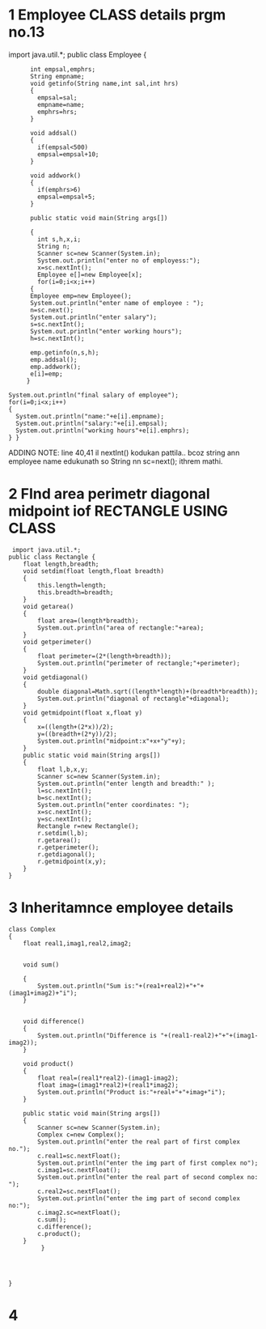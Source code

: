 # 1 Employee CLASS details prgm no.13

 import java.util.*;
 public class Employee
 {
   
          int empsal,emphrs;
          String empname;
          void getinfo(String name,int sal,int hrs)
          {
            empsal=sal;
            empname=name;
            emphrs=hrs;
          }
          
          void addsal()
          {
            if(empsal<500) 
            empsal=empsal+10;
          }
          
          void addwork()
          {
            if(emphrs>6)
            empsal=empsal+5;
          }
          
          public static void main(String args[])
          
          {
            int s,h,x,i;
            String n;
            Scanner sc=new Scanner(System.in);
            System.out.println("enter no of employess:");
            x=sc.nextInt();
            Employee e[]=new Employee[x];
            for(i=0;i<x;i++)
          {
          Employee emp=new Employee();
          System.out.println("enter name of employee : ");
          n=sc.next();
          System.out.println("enter salary");
          s=sc.nextInt();
          System.out.println("enter working hours");
          h=sc.nextInt();
          
          emp.getinfo(n,s,h);
          emp.addsal();
          emp.addwork();
          e[i]=emp;
         }
         
    System.out.println("final salary of employee");
    for(i=0;i<x;i++)
    {
      System.out.println("name:"+e[i].empname);
      System.out.println("salary:"+e[i].empsal);
      System.out.println("working hours"+e[i].emphrs);
    } }
         
 ADDING NOTE: line 40,41 il nextInt() kodukan pattila.. bcoz string ann employee name edukunath so String nn sc=next(); ithrem mathi.


 # 2 FInd area perimetr diagonal midpoint iof RECTANGLE USING CLASS 

```
 import java.util.*;
public class Rectangle {
    float length,breadth;
    void setdim(float length,float breadth)
    {
        this.length=length;
        this.breadth=breadth;
    }
    void getarea()
    {
        float area=(length*breadth);
        System.out.println("area of rectangle:"+area);
    }
    void getperimeter()
    {
        float perimeter=(2*(length+breadth));
        System.out.println("perimeter of rectangle;"+perimeter);
    }
    void getdiagonal()
    {
        double diagonal=Math.sqrt((length*length)+(breadth*breadth));
        System.out.println("diagonal of rectangle"+diagonal);
    }
    void getmidpoint(float x,float y)
    {
        x=((length+(2*x))/2);
        y=((breadth+(2*y))/2);
        System.out.println("midpoint:x"+x+"y"+y);
    }
    public static void main(String args[])
    {
        float l,b,x,y;
        Scanner sc=new Scanner(System.in);
        System.out.println("enter length and breadth:" );
        l=sc.nextInt();
        b=sc.nextInt();
        System.out.println("enter coordinates: ");
        x=sc.nextInt();
        y=sc.nextInt();
        Rectangle r=new Rectangle();
        r.setdim(l,b);
        r.getarea();
        r.getperimeter();
        r.getdiagonal();
        r.getmidpoint(x,y);
    }
}
```

# 3 Inheritamnce employee details

``` import java.util.*;
class Complex 
{
    float real1,imag1,real2,imag2;
    
    
    void sum()
    
    {
        System.out.println("Sum is:"+(rea1+real2)+"+"+(imag1+imag2)+"i");
    }
    
    
    void difference()
    {
        System.out.println("Difference is "+(real1-real2)+"+"+(imag1-imag2));
    }
    
    void product()
    {
        float real=(real1*real2)-(imag1-imag2);
        float imag=(imag1*real2)+(real1*imag2);
        System.out.println("Product is:"+real+"+"+imag+"i");
    }
    
    public static void main(String args[])
    {
        Scanner sc=new Scanner(System.in);
        Complex c=new Complex();
        System.out.println("enter the real part of first complex no.");
        c.real1=sc.nextFloat();
        System.out.println("enter the img part of first complex no");
        c.imag1=sc.nextFloat();
        System.out.println("enter the real part of second complex no: ");
        c.real2=sc.nextFloat();
        System.out.println("enter the img part of second complex no:");
        c.imag2.sc=nextFloat();
        c.sum();
        c.difference();
        c.product();
    }
         }
    
    
    
    
}
```

# 4
    

          
          
          

          
